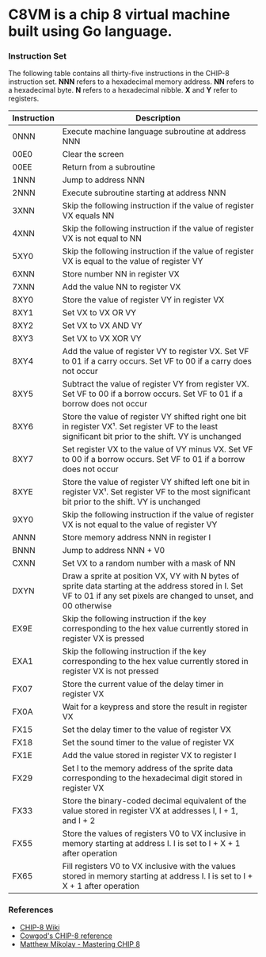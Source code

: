 # C8VM is a chip 8 virtual machine built using Go language.

### **Instruction Set**
The following table contains all thirty-five instructions in the CHIP-8 instruction set. **NNN** refers to a hexadecimal memory address. **NN** refers to a hexadecimal byte. **N** refers to a hexadecimal nibble. **X** and **Y** refer to registers.

|Instruction |Description|
|------------|-----------|
|0NNN |Execute machine language subroutine at address NNN|
|00E0 |Clear the screen|
|00EE |Return from a subroutine|
|1NNN |Jump to address NNN|
|2NNN |Execute subroutine starting at address NNN|
|3XNN |Skip the following instruction if the value of register VX equals NN|
|4XNN |Skip the following instruction if the value of register VX is not equal to NN|
|5XY0 |Skip the following instruction if the value of register VX is equal to the value of register VY|
|6XNN |Store number NN in register VX|
|7XNN |Add the value NN to register VX|
|8XY0 |Store the value of register VY in register VX|
|8XY1 |Set VX to VX OR VY|
|8XY2 |Set VX to VX AND VY|
|8XY3 |Set VX to VX XOR VY|
|8XY4 |Add the value of register VY to register VX. Set VF to 01 if a carry occurs. Set VF to 00 if a carry does not occur|
|8XY5 |Subtract the value of register VY from register VX. Set VF to 00 if a borrow occurs. Set VF to 01 if a borrow does not occur|
|8XY6 |Store the value of register VY shifted right one bit in register VX¹. Set register VF to the least significant bit prior to the shift. VY is unchanged|
|8XY7 |Set register VX to the value of VY minus VX. Set VF to 00 if a borrow occurs. Set VF to 01 if a borrow does not occur|
|8XYE |Store the value of register VY shifted left one bit in register VX¹. Set register VF to the most significant bit prior to the shift. VY is unchanged|
|9XY0 |Skip the following instruction if the value of register VX is not equal to the value of register VY|
|ANNN |Store memory address NNN in register I|
|BNNN |Jump to address NNN + V0|
|CXNN |Set VX to a random number with a mask of NN|
|DXYN |Draw a sprite at position VX, VY with N bytes of sprite data starting at the address stored in I. Set VF to 01 if any set pixels are changed to unset, and 00 otherwise|
|EX9E |Skip the following instruction if the key corresponding to the hex value currently stored in register VX is pressed|
|EXA1 |Skip the following instruction if the key corresponding to the hex value currently stored in register VX is not pressed|
|FX07 |Store the current value of the delay timer in register VX|
|FX0A |Wait for a keypress and store the result in register VX|
|FX15 |Set the delay timer to the value of register VX|
|FX18 |Set the sound timer to the value of register VX|
|FX1E |Add the value stored in register VX to register I|
|FX29 |Set I to the memory address of the sprite data corresponding to the hexadecimal digit stored in register VX|
|FX33 |Store the binary-coded decimal equivalent of the value stored in register VX at addresses I, I + 1, and I + 2|
|FX55 |Store the values of registers V0 to VX inclusive in memory starting at address I. I is set to I + X + 1 after operation|
|FX65 |Fill registers V0 to VX inclusive with the values stored in memory starting at address I. I is set to I + X + 1 after operation|

### **References**
* [CHIP-8 Wiki](https://en.wikipedia.org/wiki/CHIP-8)
* [Cowgod's CHIP-8 reference](http://devernay.free.fr/hacks/chip8/C8TECH10.HTM)
* [Matthew Mikolay - Mastering CHIP 8](https://github.com/mattmikolay/chip-8/wiki/Mastering-CHIP%E2%80%908)
